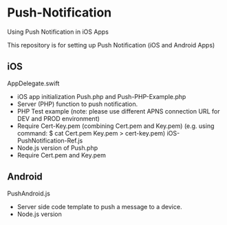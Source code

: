 # Push-Notification
Using Push Notification in iOS Apps

This repository is for setting up Push Notification (iOS and Android Apps)

iOS
-----------------------------------------------
AppDelegate.swift
  - iOS app initialization
Push.php and Push-PHP-Example.php
  - Server (PHP) function to push notification.
  - PHP Test example (note: please use different APNS connection URL for DEV and PROD environment)
  - Require Cert-Key.pem (combining Cert.pem and Key.pem)
    (e.g. using command: $ cat Cert.pem Key.pem > cert-key.pem)
iOS-PushNotification-Ref.js
  - Node.js version of Push.php
  - Require Cert.pem and Key.pem


Android
-----------------------------------------------
PushAndroid.js
 - Server side code template to push a message to a device.
 - Node.js version